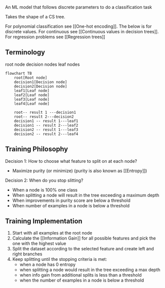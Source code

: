 An ML model that follows discrete parameters to do a classification task

Takes the shape of a CS tree. 

For polynomial classification see [[One-hot encoding]].
The below is for discrete values. For continuous see [[Continuous values in decision trees]].
For regression problems see [[Regression trees]]
## Terminology
root node
decision nodes
leaf nodes

```mermaid
flowchart TB
	root[Root node]
	decision1[Decision node]
	decision2[Decision node]
	leaf1[Leaf node]
	leaf2[Leaf node]
	leaf3[Leaf node]
	leaf4[Leaf node]

	root-- result 1 ---decision1
	root-- result 2---decision2
	decision1 -- result 1---leaf1
	decision1 -- result 2---leaf2
	decision2 -- result 1---leaf3
	decision2 -- result 2---leaf4
```


## Training Philosophy
Decision 1: 	How to choose what feature to split on at each node?
- Maximize purity (or minimize) (purity is also known as [[Entropy]])

Decision 2: When do you stop slitting?
- When a node is 100% one class
- When splitting a node will result in the tree exceeding a maximum depth
- When improvements in purity score are below a threshold
- When number of examples in a node is below a threshold

## Training Implementation
1. Start with all examples at the root node
2. Calculate the [[Information Gain]] for all possible features and pick the one with the highest value
3. Split the dataset according to the selected feature and create left and right branches
4. Keep splitting until the stopping criteria is met:
	- when a node has 0 entropy
	- when splitting a node would result in the tree exceeding a max depth
	- when info gain from additional splits is less than a threshold 
	- when the number of examples in a node is below a threshold

